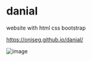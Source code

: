 # danial
website with html css bootstrap 

https://oniseg.github.io/danial/

![image](https://user-images.githubusercontent.com/35266228/207604077-54e86bb4-7a16-45cd-9fac-fae20a7e8162.png)
